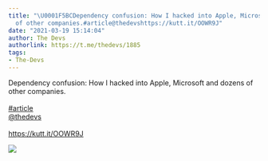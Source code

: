 ```yaml
---
title: "\U0001F5BCDependency confusion: How I hacked into Apple, Microsoft and dozens
  of other companies.#article@thedevshttps://kutt.it/OOWR9J"
date: "2021-03-19 15:14:04"
author: The Devs
authorlink: https://t.me/thedevs/1885
tags:
- The-Devs
---
```

<p>Dependency confusion: How I hacked into Apple, Microsoft and dozens of other companies.<br><br><a href="https://t.me/thedevs/1885?q=%23article">#article</a><br><a href="https://t.me/thedevs" target="_blank">@thedevs</a><br><br><a href="https://kutt.it/OOWR9J" target="_blank" rel="noopener">https://kutt.it/OOWR9J</a></p><img src="https://cdn4.telesco.pe/file/vy_9KXGgX6HKqc3S8XfUpb7yMS15Ur72XzgQDdjVZTtLjlrmIcJfjE0KAoVzfBikpPSf9h1hvO2chtBdc-a6DYNLmIHpW-eSTVkQw-DxjKNJL-htVcGrEdhttzQ9yHjzjl3PuC3fQgH2NdXxGSZ1gUUnA0Chu6TcgbW5Cg3zpDkTDuVd2f4SHZ097qw-dnle6hCpa9HlCSucMvgi2OdtzKw2b-y9YUKaHJ6gFye8k4umKLgXjDOzVAB4j13buJ9dAozR_dbUb14DUBnA8GSWsViNRuUv_x15YKAInjJ1mO9Cdv-J88br77nid_dSERGDwctQ2y8znEiyaCNm7fq4Gw.jpg" referrerpolicy="no-referrer">